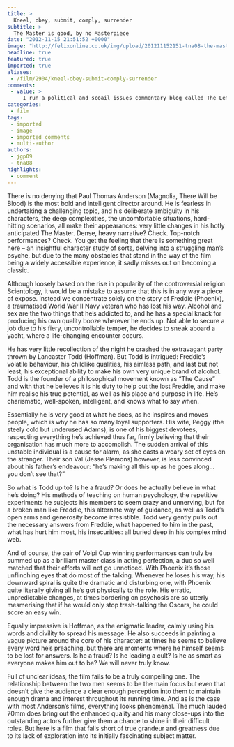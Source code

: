```yaml
---
title: >
  Kneel, obey, submit, comply, surrender
subtitle: >
  The Master is good, by no Masterpiece
date: "2012-11-15 21:51:52 +0000"
image: "http://felixonline.co.uk/img/upload/201211152151-tna08-the-master.jpg"
headline: true
featured: true
imported: true
aliases:
 - /film/2904/kneel-obey-submit-comply-surrender
comments:
 - value: >
     I run a political and scoail issues commentary blog called The Left Call and was searching for a new theme to take my website to the next level. I wanted to give readers an elegant grid-based home page where they would be able to easily and quickly scan the latest headlines. When I discovered the TotalGRID Theme I wasted no time and purchased it. I'm very satisfied with the theme and the FrameWork. Very easy to install and set up, and it's effortless to make quick style changes. With my old theme I felt compelled to edit the source code to get the look I was going for. With TotalGRID, I've found the look I was after and any small style changes are done within the built-in menus. Excellent work!
categories:
 - film
tags:
 - imported
 - image
 - imported_comments
 - multi-author
authors:
 - jgp09
 - tna08
highlights:
 - comment
---
```


There is no denying that Paul Thomas Anderson (Magnolia, There Will be Blood) is the most bold and intelligent director around. He is fearless in undertaking a challenging topic, and his deliberate ambiguity in his characters, the deep complexities, the uncomfortable situations, hard-hitting scenarios, all make their appearances: very little changes in his hotly anticipated The Master. Dense, heavy narrative? Check. Top-notch performances? Check. You get the feeling that there is something great here – an insightful character study of sorts, delving into a struggling man’s psyche, but due to the many obstacles that stand in the way of the film being a widely accessible experience, it sadly misses out on becoming a classic.

Although loosely based on the rise in popularity of the controversial religion Scientology, it would be a mistake to assume that this is in any way a piece of expose. Instead we concentrate solely on the story of Freddie (Phoenix), a traumatised World War II Navy veteran who has lost his way. Alcohol and sex are the two things that he’s addicted to, and he has a special knack for producing his own quality booze wherever he ends up. Not able to secure a job due to his fiery, uncontrollable temper, he decides to sneak aboard a yacht, where a life-changing encounter occurs.

He has very little recollection of the night he crashed the extravagant party thrown by Lancaster Todd (Hoffman). But Todd is intrigued: Freddie’s volatile behaviour, his childlike qualities, his aimless path, and last but not least, his exceptional ability to make his own very unique brand of alcohol. Todd is the founder of a philosophical movement known as “The Cause” and with that he believes it is his duty to help out the lost Freddie, and make him realise his true potential, as well as his place and purpose in life. He’s charismatic, well-spoken, intelligent, and knows what to say when.

Essentially he is very good at what he does, as he inspires and moves people, which is why he has so many loyal supporters. His wife, Peggy (the steely cold but underused Adams), is one of his biggest devotees, respecting everything he’s achieved thus far, firmly believing that their organisation has much more to accomplish. The sudden arrival of this unstable individual is a cause for alarm, as she casts a weary set of eyes on the stranger. Their son Val (Jesse Plemons) however, is less convinced about his father’s endeavour: “he’s making all this up as he goes along… you don’t see that?”

So what is Todd up to? Is he a fraud? Or does he actually believe in what he’s doing? His methods of teaching on human psychology, the repetitive experiments he subjects his members to seem crazy and unnerving, but for a broken man like Freddie, this alternate way of guidance, as well as Todd’s open arms and generosity become irresistible. Todd very gently pulls out the necessary answers from Freddie, what happened to him in the past, what has hurt him most, his insecurities: all buried deep in his complex mind web.

And of course, the pair of Volpi Cup winning performances can truly be summed up as a brilliant master class in acting perfection, a duo so well matched that their efforts will not go unnoticed. With Phoenix it’s those unflinching eyes that do most of the talking. Whenever he loses his way, his downward spiral is quite the dramatic and disturbing one, with Phoenix quite literally giving all he’s got physically to the role. His erratic, unpredictable changes, at times bordering on psychosis are so utterly mesmerising that if he would only stop trash-talking the Oscars, he could score an easy win.

Equally impressive is Hoffman, as the enigmatic leader, calmly using his words and civility to spread his message. He also succeeds in painting a vague picture around the core of his character: at times he seems to believe every word he’s preaching, but there are moments where he himself seems to be lost for answers. Is he a fraud? Is he leading a cult? Is he as smart as everyone makes him out to be? We will never truly know.

Full of unclear ideas, the film fails to be a truly compelling one. The relationship between the two men seems to be the main focus but even that doesn’t give the audience a clear enough perception into them to maintain enough drama and interest throughout its running time. And as is the case with most Anderson’s films, everything looks phenomenal. The much lauded 70mm does bring out the enhanced quality and his many close-ups into the outstanding actors further give them a chance to shine in their difficult roles. But here is a film that falls short of true grandeur and greatness due to its lack of exploration into its initially fascinating subject matter.
